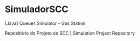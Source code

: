 # SimuladorSCC
[Java] Queues Simulator - Gas Station

Repositório do Projeto de SCC | Simulation Project Repository
